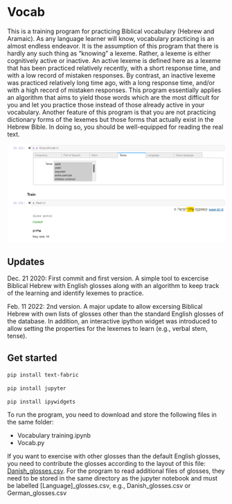 # Vocab

This is a training program for practicing Biblical vocabulary (Hebrew and Aramaic). As any language learner will know, vocabulary practicing is an almost endless endeavor. It is the assumption of this program that there is hardly any such thing as “knowing” a lexeme. Rather, a lexeme is either cognitively active or inactive. An active lexeme is defined here as a lexeme that has been practiced relatively recently, with a short response time, and with a low record of mistaken responses. By contrast, an inactive lexeme was practiced relatively long time ago, with a long response time, and/or with a high record of mistaken responses. This program essentially applies an algorithm that aims to yield those words which are the most difficult for you and let you practice those instead of those already active in your vocabulary. Another feature of this program is that you are not practicing dictionary forms of the lexemes but those forms that actually exist in the Hebrew Bible. In doing so, you should be well-equipped for reading the real text.

<img src="images/Vocab%20training.png">

## Updates

Dec. 21 2020: First commit and first version. A simple tool to excercise Biblical Hebrew with English glosses along with an algorithm to keep track of the learning and identify lexemes to practice.

Feb. 11 2022: 2nd version. A major update to allow excersing Biblical Hebrew with own lists of glosses other than the standard English glosses of the database. In addition, an interactive ipython widget was introduced to allow setting the properties for the lexemes to learn (e.g., verbal stem, tense).

## Get started

```pip install text-fabric```

```pip install jupyter```

```pip install ipywidgets```

To run the program, you need to download and store the following files in the same folder:
* Vocabulary training.ipynb
* Vocab.py

If you want to exercise with other glosses than the default English glosses, you need to contribute the glosses according to the layout of this file: [Danish_glosses.csv](https://github.com/ch-jensen/Vocab/blob/main/Danish_glosses.csv). For the program to read additional files of glosses, they need to be stored in the same directory as the jupyter notebook and must be labelled [Language]_glosses.csv, e.g., Danish_glosses.csv or German_glosses.csv
